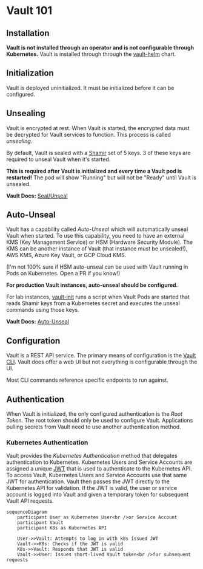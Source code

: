 # Vault 101

## Installation

**Vault is not installed through an operator and is not configurable through Kubernetes.**
Vault is installed through through the [vault-helm] chart.

## Initialization

Vault is deployed uninitialized.
It must be initialized before it can be configured.

## Unsealing

Vault is encrypted at rest.
When Vault is started, the encrypted data must be decrypted for Vault services to function.
This process is called *unsealing*.

By default, Vault is sealed with a [Shamir] set of 5 keys.
3 of these keys are required to unseal Vault when it's started.

**This is required after Vault is initialized and every time a Vault pod is restarted!**
The pod will show "Running" but will not be "Ready" until Vault is unsealed.

**Vault Docs:** [Seal/Unseal]

## Auto-Unseal

Vault has a capability called *Auto-Unseal* which will automatically unseal Vault when started.
To use this capability, you need to have an external KMS (Key Management Service) or HSM (Hardware Security Module).
The KMS can be another instance of Vault (that instance must be unsealed!), AWS KMS, Azure Key Vault, or GCP Cloud KMS.

(I'm not 100% sure if HSM auto-unseal can be used with Vault running in Pods on Kubernetes.
Open a PR if you know!)

**For production Vault instances, auto-unseal should be configured.**

For lab instances, [vault-init] runs a script when Vault Pods are started that reads Shamir keys from a Kubernetes secret and executes the unseal commands using those keys.

**Vault Docs:** [Auto-Unseal]

## Configuration

Vault is a REST API service.
The primary means of configuration is the [Vault CLI].
Vault does offer a web UI but not everything is configurable through the UI.

Most CLI commands reference specific endpoints to run against.

## Authentication

When Vault is initialized, the only configured authentication is the *Root Token*.
The root token should only be used to configure Vault.
Applications pulling secrets from Vault need to use another authentication method.

### Kubernetes Authentication

Vault provides the *Kubernetes Authentication* method that delegates authentication to Kubernetes.
Kubernetes Users and Service Accounts are assigned a unique [JWT] that is used to authenticate to the Kubernetes API.
To access Vault, Kubernetes Users and Service Accounts use that same JWT for authentication.
Vault then passes the JWT directly to the Kubernetes API for validation.
If the JWT is valid, the user or service account is logged into Vault and given a temporary token for subsequent Vault API requests.

```mermaid
sequenceDiagram
    participant User as Kubernetes User<br />or Service Account
    participant Vault
    participant K8s as Kubernetes API

    User->>Vault: Attempts to log in with k8s issued JWT
    Vault->>K8s: Checks if the JWT is valid
    K8s->>Vault: Responds that JWT is valid
    Vault->>User: Issues short-lived Vault token<br />for subsequent requests
```

[Auto-Unseal]: https://learn.hashicorp.com/collections/vault/auto-unseal
[Seal/Unseal]: https://www.vaultproject.io/docs/concepts/seal
[Shamir]: https://en.wikipedia.org/wiki/Shamir%27s_Secret_Sharing
[Vault CLI]: https://www.vaultproject.io/docs/commands
[vault-helm]: https://github.com/hashicorp/vault-helm
[vault-init]: https://github.com/hello-openshift-vault/vault-init
[JWT]: https://jwt.io/
